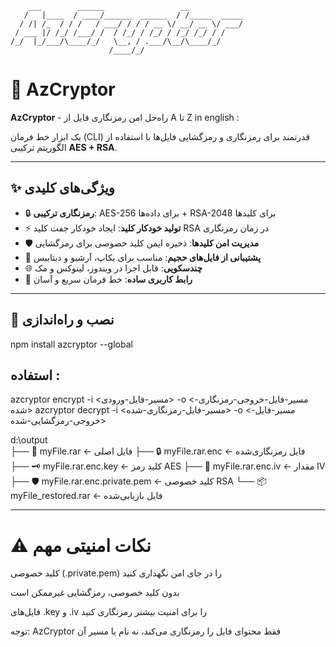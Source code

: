 ```
    ___        ______                 __            
   /   |____  / ____/______  ______  / /_____  _____
  / /| /_  / / /   / ___/ / / / __ \/ __/ __ \/ ___/
 / ___ |/ /_/ /___/ /  / /_/ / /_/ / /_/ /_/ / /    
/_/  |_/___/\____/_/   \__, / .___/\__/\____/_/     
                      /____/_/                      

```

# 🔐 AzCryptor

**AzCryptor** - راه‌حل امن رمزنگاری فایل از A تا Z in english : 


یک ابزار خط فرمان (CLI) قدرتمند برای رمزنگاری و رمزگشایی فایل‌ها با استفاده از الگوریتم ترکیبی **AES + RSA**.

---

## ✨ ویژگی‌های کلیدی

- 🔒 **رمزنگاری ترکیبی**: AES-256 برای داده‌ها + RSA-2048 برای کلیدها
- ⚡ **تولید خودکار کلید**: ایجاد خودکار جفت کلید RSA در زمان رمزنگاری
- 🛡️ **مدیریت امن کلیدها**: ذخیره ایمن کلید خصوصی برای رمزگشایی
- 📁 **پشتیبانی از فایل‌های حجیم**: مناسب برای بکاپ، آرشیو و دیتابیس
- 🌐 **چندسکویی**: قابل اجرا در ویندوز، لینوکس و مک
- 🎯 **رابط کاربری ساده**: خط فرمان سریع و آسان

---

## 🚀 نصب و راه‌اندازی

npm install azcryptor --global 

## استفاده : 

azcryptor encrypt -i <مسیر-فایل-ورودی> -o <مسیر-فایل-خروجی-رمزنگاری-شده>
azcryptor decrypt -i <مسیر-فایل-رمزنگاری-شده> -o <مسیر-فایل-خروجی-رمزگشایی-شده>

d:\output\
├── 📄 myFile.rar                 ← فایل اصلی
├── 🔒 myFile.rar.enc             ← فایل رمزنگاری‌شده
├── 🗝️ myFile.rar.enc.key         ← کلید رمز AES
├── 🔑 myFile.rar.enc.iv          ← مقدار IV
├── 🛡️ myFile.rar.enc.private.pem ← کلید خصوصی RSA
└── 📦 myFile_restored.rar        ← فایل بازیابی‌شده


<hr>

# ⚠️ نکات امنیتی مهم
کلید خصوصی (.private.pem) را در جای امن نگهداری کنید

بدون کلید خصوصی، رمزگشایی غیرممکن است

فایل‌های .key و .iv را برای امنیت بیشتر رمزنگاری کنید

توجه: AzCryptor فقط محتوای فایل را رمزنگاری می‌کند، نه نام یا مسیر آن



